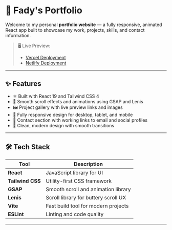 # 💼 Fady's Portfolio

Welcome to my personal **portfolio website** — a fully responsive, animated React app built to showcase my work, projects, skills, and contact information.

> 🖥️ Live Preview:
>
> - [Vercel Deployment](https://fadyportfolio.vercel.app/)
> - [Netlify Deployment](https://fadyportfoli.netlify.app/)

---

## ✨ Features

- ⚛️ Built with React 19 and Tailwind CSS 4
- 🎨 Smooth scroll effects and animations using GSAP and Lenis
- 🖼️ Project gallery with live preview links and images
- 📱 Fully responsive design for desktop, tablet, and mobile
- 🔗 Contact section with working links to email and social profiles
- 🌙 Clean, modern design with smooth transitions

---

## 🛠️ Tech Stack

| Tool               | Description                          |
|--------------------|--------------------------------------|
| **React**          | JavaScript library for UI            |
| **Tailwind CSS**   | Utility-first CSS framework          |
| **GSAP**           | Smooth scroll and animation library  |
| **Lenis**          | Scroll library for buttery scroll UX |
| **Vite**           | Fast build tool for modern projects  |
| **ESLint**         | Linting and code quality             |

---